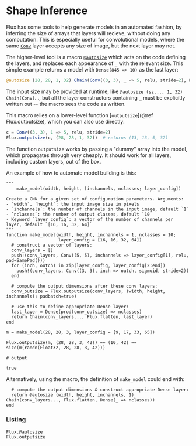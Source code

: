 # Shape Inference

Flux has some tools to help generate models in an automated fashion, by inferring the size
of arrays that layers will recieve, without doing any computation. 
This is especially useful for convolutional models, where the same [`Conv`](@ref) layer
accepts any size of image, but the next layer may not. 

The higher-level tool is a macro [`@autosize`](@ref) which acts on the code defining the layers,
and replaces each appearance of `_` with the relevant size. This simple example returns a model
with `Dense(845 => 10)` as the last layer:

```julia
@autosize (28, 28, 1, 32) Chain(Conv((3, 3), _ => 5, relu, stride=2), Flux.flatten, Dense(_ => 10))
```

The input size may be provided at runtime, like `@autosize (sz..., 1, 32) Chain(Conv(`..., but all the
layer constructors containing `_` must be explicitly written out -- the macro sees the code as written.

This macro relies on a lower-level function [`outputsize`](@ref Flux.outputsize), which you can also use directly:

```julia
c = Conv((3, 3), 1 => 5, relu, stride=2)
Flux.outputsize(c, (28, 28, 1, 32))  # returns (13, 13, 5, 32)
```

The function `outputsize` works by passing a "dummy" array into the model, which propagates through very cheaply.
It should work for all layers, including custom layers, out of the box.

An example of how to automate model building is this:
```jldoctest; output = false, setup = :(using Flux)
"""
    make_model(width, height, [inchannels, nclasses; layer_config])

Create a CNN for a given set of configuration parameters. Arguments:
- `width`, `height`: the input image size in pixels
- `inchannels`: the number of channels in the input image, default `1`
- `nclasses`: the number of output classes, default `10`
- Keyword `layer_config`: a vector of the number of channels per layer, default `[16, 16, 32, 64]`
"""
function make_model(width, height, inchannels = 1, nclasses = 10;
                    layer_config = [16, 16, 32, 64])
  # construct a vector of layers:
  conv_layers = []
  push!(conv_layers, Conv((5, 5), inchannels => layer_config[1], relu, pad=SamePad()))
  for (inch, outch) in zip(layer_config, layer_config[2:end])
    push!(conv_layers, Conv((3, 3), inch => outch, sigmoid, stride=2))
  end

  # compute the output dimensions after these conv layers:
  conv_outsize = Flux.outputsize(conv_layers, (width, height, inchannels); padbatch=true)

  # use this to define appropriate Dense layer:
  last_layer = Dense(prod(conv_outsize) => nclasses)
  return Chain(conv_layers..., Flux.flatten, last_layer)
end

m = make_model(28, 28, 3, layer_config = [9, 17, 33, 65])

Flux.outputsize(m, (28, 28, 3, 42)) == (10, 42) == size(m(randn(Float32, 28, 28, 3, 42)))

# output

true
```

Alternatively, using the macro, the definition of `make_model` could end with:

```
  # compute the output dimensions & construct appropriate Dense layer:
  return @autosize (width, height, inchannels, 1) Chain(conv_layers..., Flux.flatten, Dense(_ => nclasses))
end
```

### Listing

```@docs
Flux.@autosize
Flux.outputsize
```
